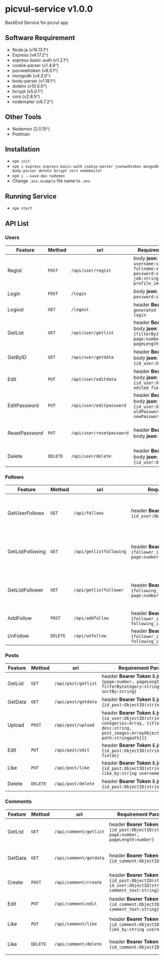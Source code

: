 # picvul-service v1.0.0
BackEnd Service for picvul app

## Software Requirement
- Node.js (v16.13.1^)
- Express (v4.17.2^)
- express-basic-auth (v1.2.1^)
- cookie-parser (v1.4.6^)
- jsonwebtoken (v8.5.1^)
- mongodb (v4.3.0^)
- body-parser (v1.19.1^)
- dotenv (v10.0.0^)
- bcrypt (v5.0.1^)
- cors (v2.8.5^)
- nodemailer (v6.7.2^)

## Other Tools
- Nodemon (2.0.15^)
- Postman

## Installation
- `npm init`
- `npm i express express-basic-auth cookie-parser jsonwebtoken mongodb body-parser dotenv bcrypt cors nodemailer`
- `npm i --save-dev nodemon`
- Change `.env.example` file name to `.env`

## Running Service
- `npm start`

## API List
### Users
|Feature         |Method          |uri                            |Requirement Parameter        |Description
|----------------|----------------|-------------------------------|-----------------------------|-----------
| Regist | `POST` | `/api/user/regist` | body **json**: `{email:string, username:string, fullname:string, password:string, job:string, profile_image:stringpath}` | Create user account
| Login | `POST` | `/login` | body **json**: `{email:string, password:string}` | Login user account
| Logout | `GET` | `/logout` | header **Bearer Token**: `generated jwt token from login` | Logout user account
| GetList | `GET` | `/api/user/getlist` | header **Bearer Token** & body **json**: `{filterByJob:string, page:number, pageLength:number}` | Get Paginated List of user account
| GetByID | `GET` | `/api/user/getdata` | header **Bearer Token** & body **json**: `{id_user:ObjectID(string)}` | Get specific user account
| Edit | `PUT` | `/api/user/editdata` | header **Bearer Token** & body **json**: `{id_user:ObjectID(string), edited fields}` | Edit data of user account
| EditPassword | `PUT` | `/api/user/editpassword` | header **Bearer Token** & body **json**: `{id_user:ObjectID(string), oldPassword:string, newPassword:string}` | Edit password of user account
| ResetPassword | `PUT` | `/api/user/resetpassword` | header **Bearer Token** & body **json**: `{email: string}` | Reset password of user account
| Delete | `DELETE` | `/api/user/delete` | header **Bearer Token** & body **json**: `{id_user:ObjectID(string)}` | Delete user account data

### Follows
|Feature         |Method          |uri                            |Requirement Parameter        |Description
|----------------|----------------|-------------------------------|-----------------------------|-----------
| GetUserFollows | `GET` | `/api/follows` | header **Bearer Token** & **json**: `{id_user:ObjectID(string)}` | Get Following and Follower of specific user
| GetListFollowing | `GET` | `/api/getlistfollowing` | header **Bearer Token** & **json**: `{follower_id_user:ObjectID(string), page:number, pageLength:number}` | Get Following Paginated List of specific user
| GetListFollower | `GET` | `/api/getlistfollower` | header **Bearer Token** & **json**: `{following_id_user:ObjectID(string), page:number, pageLength:number}` | Get Follower Paginated List of specific user
| AddFollow | `POST` | `/api/addfollow` | header **Bearer Token** & **json**: `{follower_id_user:ObjectID(string), following_id_user:ObjectID(string)}` | User follow
| UnFollow | `DELETE` | `/api/unfollow` | header **Bearer Token** & **json**: `{follower_id_user:ObjectID(string), following_id_user:ObjectID(string)}` | User unfollow

### Posts
|Feature         |Method          |uri                            |Requirement Parameter        |Description
|----------------|----------------|-------------------------------|-----------------------------|-----------
| GetList | `GET` | `/api/post/getlist` | header **Bearer Token** & **json**: `{page:number, pageLength:number, filterByCategory:string, sortBy:string}` | Get Paginated List of Post
| GetData | `GET` | `/api/post/getdata` | header **Bearer Token** & **json**: `{id_post:ObjectID(string)}` | Get Detail Post
| Upload | `POST` | `/api/post/upload` | header **Bearer Token** & **json**: `{id_user:ObjectID(string), categories:Array, title:string, desc:string, post_images:ArrayObject[{idx:number, path:stringpath}]}` | Upload Image Post
| Edit | `PUT` | `/api/post/edit` | header **Bearer Token** & **json**: `{id_post:ObjectID(string), edited fields}` | Edit Image Post
| Like | `PUT` | `/api/post/like` | header **Bearer Token** & **json**: `{id_post:ObjectID(string), like_by:string username}` | Like Image Post
| Delete | `DELETE` | `/api/post/delete` | header **Bearer Token** & **json**: `{id_post:ObjectID(string)}` | Like Image Post

### Comments
|Feature         |Method          |uri                            |Requirement Parameter        |Description
|----------------|----------------|-------------------------------|-----------------------------|-----------
| GetList | `GET` | `/api/comment/getlist` | header **Bearer Token** & **json**: `{id_post:ObjectID(string), page:number, pageLength:number}` | Get Paginated List of user comment
| GetData | `GET` | `/api/comment/getdata` | header **Bearer Token** & **json**: `{id_comment:ObjectID(string)}` | Get Specified data of user comment
| Create | `POST` | `/api/comment/create` | header **Bearer Token** & **json**: `{id_post:ObjectID(string), id_user:ObjectID(string), comment_text:string}` | Create comment in a Post
| Edit | `PUT` | `/api/comment/edit` | header **Bearer Token** & **json**: `{id_comment:ObjectID(string), comment_text:string}` | Edit comment in a Post
| Like | `PUT` | `/api/comment/like` | header **Bearer Token** & **json**: `{id_comment:ObjectID(string), like_by:string username}` | Like comment in a Post
| Like | `DELETE` | `/api/comment/delete` | header **Bearer Token** & **json**: `{id_comment:ObjectID(string)}` | Delete comment in a Post
